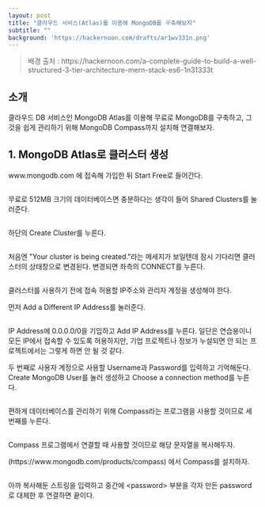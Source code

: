 ```yaml
---
layout: post
title: "클라우드 서비스(Atlas)를 이용해 MongoDB를 구축해보자"
subtitle: ""
background: 'https://hackernoon.com/drafts/ar1wv331n.png'
---
```

<blockquote class="blockquote">배경 출처 : https://hackernoon.com/a-complete-guide-to-build-a-well-structured-3-tier-architecture-mern-stack-es6-1n31333t</blockquote>

<h2 class="section-heading">소개</h2>

<p>클라우드 DB 서비스인 MongoDB Atlas를 이용해 무료로 MongoDB를 구축하고, 그것을 쉽게 관리하기 위해 MongoDB Compass까지 설치해 연결해보자.</p>

<h2 class="section-heading">1. MongoDB Atlas로 클러스터 생성</h2>
<p>www.mongodb.com 에 접속해 가입한 뒤 Start Free로 들어간다.</p>

<img class="img-fluid" src="../img/MongoDB1/1.jpg" alt="">
<p>무료로 512MB 크기의 데이터베이스면 충분하다는 생각이 들어 Shared Clusters를 눌러준다.</p>

<img class="img-fluid" src="../img/MongoDB1/2.jpg" alt="">
<p>하단의 Create Cluster를 누른다.</p>

<img class="img-fluid" src="../img/MongoDB1/3.png" alt="">
<p>처음엔 "Your cluster is being created."라는 메세지가 보일텐데 잠시 기다리면 클러스터의 상태창으로 변경된다. 변경되면 좌측의 CONNECT를 누른다.</p>

<img class="img-fluid" src="../img/MongoDB1/4.jpg" alt="">
<p>클러스터를 사용하기 전에 접속 허용할 IP주소와 관리자 계정을 생성해야 한다.</p>
<p>먼저 Add a Different IP Address를 눌러준다.</p>

<img class="img-fluid" src="../img/MongoDB1/5.jpg" alt="">
<p>IP Address에 0.0.0.0/0을 기입하고 Add IP Address를 누른다. 일단은 연습용이니 모든 IP에서 접속할 수 있도록 허용하지만, 기업 프로젝트나 정보가 누설되면 안 되는 프로젝트에서는 그렇게 하면 안 될 것 같다.</p>
<p>두 번째로 사용자 계정으로 사용할 Username과 Password를 입력하고 기억해둔다. Create MongoDB User를 눌러 생성하고 Choose a connection method를 누른다.</p>

<img class="img-fluid" src="../img/MongoDB1/6.jpg" alt="">
<p>편하게 데이터베이스를 관리하기 위해 Compass라는 프로그램을 사용할 것이므로 세 번째를 누른다.</p>

<img class="img-fluid" src="../img/MongoDB1/8.jpg" alt="">
<p>Compass 프로그램에서 연결할 때 사용할 것이므로 해당 문자열을 복사해두자.</p>

<p>(https://www.mongodb.com/products/compass) 에서 Compass를 설치하자.</p>

<img class="img-fluid" src="../img/MongoDB1/9.png" alt="">
<p>아까 복사해둔 스트링을 입력하고 중간에 &lt;password&gt; 부분을 각자 만든 password로 대체한 후 연결하면 끝이다.</p>


